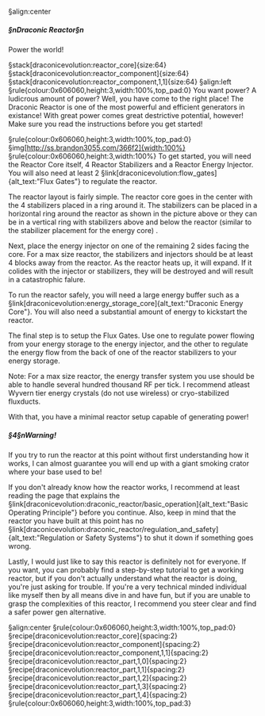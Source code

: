 §align:center
##### §nDraconic Reactor§n
Power the world!

§stack[draconicevolution:reactor_core]{size:64} §stack[draconicevolution:reactor_component]{size:64} §stack[draconicevolution:reactor_component,1,1]{size:64}
§align:left
§rule{colour:0x606060,height:3,width:100%,top_pad:0}
You want power? A ludicrous amount of power? Well, you have come to the right place! The Draconic Reactor is one of the most powerful and efficient generators in existance! With great power comes great destrictive potential, however! Make sure you read the instructions before you get started!

§rule{colour:0x606060,height:3,width:100%,top_pad:0}
§img[http://ss.brandon3055.com/366f2]{width:100%}
§rule{colour:0x606060,height:3,width:100%}
To get started, you will need the Reactor Core itself, 4 Reactor Stabilizers and a Reactor Energy Injector. You will also need at least 2 §link[draconicevolution:flow_gates]{alt_text:"Flux Gates"} to regulate the reactor.

The reactor layout is fairly simple. The reactor core goes in the center with the 4 stabilizers placed in a ring around it. The stabilizers can be placed in a horizontal ring around the reactor as shown in the picture above or they can be in a vertical ring with stabilizers above and below the reactor (similar to the stabilizer placement for the energy core).

Next, place the energy injector on one of the remaining 2 sides facing the core. For a max size reactor, the stabilizers and injectors should be at least 4 blocks away from the reactor. As the reactor heats up, it will expand. If it colides with the injector or stabilizers, they will be destroyed and will result in a catastrophic falure.

To run the reactor safely, you will need a large energy buffer such as a §link[draconicevolution:energy_storage_core]{alt_text:"Draconic Energy Core"}. You will also need a substantial amount of energy to kickstart the reactor.

The final step is to setup the Flux Gates. Use one to regulate power flowing from your energy storage to the energy injector, and the other to regulate the energy flow from the back of one of the reactor stabilizers to your energy storage.

Note: For a max size reactor, the energy transfer system you use should be able to handle several hundred thousand RF per tick. I recommend atleast Wyvern tier energy crystals (do not use wireless) or cryo-stabilized fluxducts.

With that, you have a minimal reactor setup capable of generating power!

##### §4§nWarning!
If you try to run the reactor at this point without first understanding how it works, I can almost guarantee you will end up with a giant smoking crator where your base used to be!

If you don't already know how the reactor works, I recommend at least reading the page that explains the §link[draconicevolution:draconic_reactor/basic_operation]{alt_text:"Basic Operating Principle"} before you continue. Also, keep in mind that the reactor you have built at this point has no §link[draconicevolution:draconic_reactor/regulation_and_safety]{alt_text:"Regulation or Safety Systems"} to shut it down if something goes wrong.

Lastly, I would just like to say this reactor is definitely not for everyone. If you want, you can probably find a step-by-step tutorial to get a working reactor, but if you don't actually understand what the reactor is doing, you're just asking for trouble. If you're a very technical minded individual like myself then by all means dive in and have fun, but if you are unable to grasp the complexities of this reactor, I recommend you steer clear and find a safer power gen alternative.

§align:center
§rule{colour:0x606060,height:3,width:100%,top_pad:0}
§recipe[draconicevolution:reactor_core]{spacing:2}§recipe[draconicevolution:reactor_component]{spacing:2}§recipe[draconicevolution:reactor_component,1,1]{spacing:2}
§recipe[draconicevolution:reactor_part,1,0]{spacing:2}§recipe[draconicevolution:reactor_part,1,1]{spacing:2}§recipe[draconicevolution:reactor_part,1,2]{spacing:2}§recipe[draconicevolution:reactor_part,1,3]{spacing:2}§recipe[draconicevolution:reactor_part,1,4]{spacing:2}
§rule{colour:0x606060,height:3,width:100%,top_pad:3}